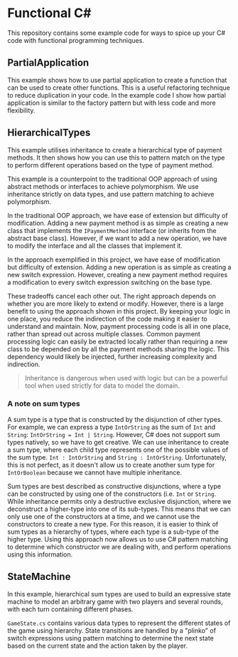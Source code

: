 # Functional C#

This repository contains some example code for ways to spice up your C# code with functional programming techniques.

## PartialApplication

This example shows how to use partial application to create a function that can be used to create other functions. This is a useful refactoring technique to reduce duplication in your code. In the example code I show how partial application is similar to the factory pattern but with less code and more flexibility.

## HierarchicalTypes

This example utilises inheritance to create a hierarchical type of payment methods. It then shows how you can use this to pattern match on the type to perform different operations based on the type of payment method.

This example is a counterpoint to the traditional OOP approach of using abstract methods or interfaces to achieve polymorphism. We use inheritance strictly on data types, and use pattern matching to achieve polymorphism.

In the traditional OOP approach, we have ease of extension but difficulty of modification. Adding a new payment method is as simple as creating a new class that implements the `IPaymentMethod` interface (or inherits from the abstract base class). However, if we want to add a new operation, we have to modify the interface and all the classes that implement it.

In the approach exemplified in this project, we have ease of modification but difficulty of extension. Adding a new operation is as simple as creating a new switch expression. However, creating a new payment method requires a modification to every switch expression switching on the base type.

These tradeoffs cancel each other out. The right approach depends on whether you are more likely to extend or modify. However, there is a large benefit to using the approach shown in this project. By keeping your logic in one place, you reduce the indirection of the code making it easier to understand and maintain. Now, payment processing code is all in one place, rather than spread out across multiple classes. Common payment processing logic can easily be extracted locally rather than requiring a new class to be depended on by all the payment methods sharing the logic. This dependency would likely be injected, further increasing complexity and indirection.

> Inheritance is dangerous when used with logic but can be a powerful tool when used strictly for data to model the domain.

### A note on sum types
A sum type is a type that is constructed by the disjunction of other types. For example, we can express a type `IntOrString` as the sum of `Int` and `String`: `IntOrString = Int | String`. However, C# does not support sum types natively, so we have to get creative. We can use inheritance to create a sum type, where each child type represents one of the possible values of the sum type. `Int : IntOrString` and `String : IntOrString`. Unfortunately, this is not perfect, as it doesn't allow us to create another sum type for `IntOrBoolean` because we cannot have multiple inheritance.

Sum types are best described as constructive disjunctions, where a type can be constructed by using one of the constructors (i.e. `Int` or `String`. While inheritance permits only a destructive exclusive disjunction, where we deconstruct a higher-type into one of its sub-types. This means that we can only use one of the constructors at a time, and we cannot use the constructors to create a new type. For this reason, it is easier to think of sum types as a hierarchy of types, where each type is a sub-type of the higher type. Using this approach now allows us to use C# pattern matching to determine which constructor we are dealing with, and perform operations using this information.

## StateMachine

In this example, hierarchical sum types are used to build an expressive state machine to model an arbitrary game with two players and several rounds, with each turn containing different phases.

`GameState.cs` contains various data types to represent the different states of the game using hierarchy. State transitions are handled by a "plinko" of switch expressions using pattern matching to determine the next state based on the current state and the action taken by the player.